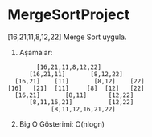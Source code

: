# MergeSortProject
[16,21,11,8,12,22] Merge Sort uygula.

1. Aşamalar: 
```
	    [16,21,11,8,12,22]
      [16,21,11]	   [8,12,22]	     
  [16,21]    [11]       [8,12]    [22]
[16]   [21]  [11]     [8]  [12]   [22]
  [16,21]       [8,11]      [12,22]
      [8,11,16,21]          [12,22]				       
            [8,11,12,16,21,22]
```		

2. Big O Gösterimi: O(nlogn)
